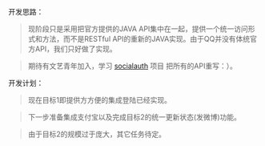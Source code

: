 开发思路：

> 现阶段只是采用把官方提供的JAVA API集中在一起，提供一个统一访问形式和方法，而不是RESTful API的重新的JAVA实现。由于QQ并没有体统官方API，我们只好做了实现。

> 期待有文艺青年加入，学习 [socialauth](http://code.google.com/p/socialauth/) 项目 把所有的API重写：）。



开发计划：

> 现在目标1即提供方方便的集成登陆已经实现。

> 下一步准备集成支付宝以及完成目标2的统一更新状态(发微博)功能。

> 由于目标2的规模过于庞大，其它任务待定。
